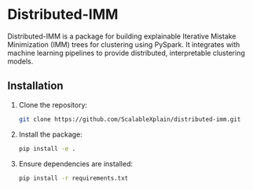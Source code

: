 # Distributed-IMM

Distributed-IMM is a package for building explainable Iterative Mistake Minimization (IMM) trees for clustering using PySpark. It integrates with machine learning pipelines to provide distributed, interpretable clustering models.

## Installation

1. Clone the repository:
    ```bash
    git clone https://github.com/ScalableXplain/distributed-imm.git
    ```

2. Install the package:
    ```bash
    pip install -e .
    ```

3. Ensure dependencies are installed:
    ```bash
    pip install -r requirements.txt
    ```
